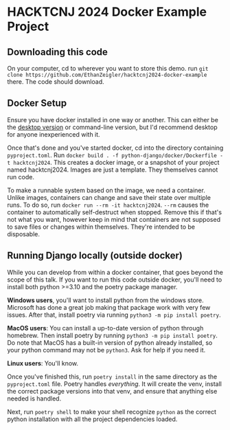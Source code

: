 # HACKTCNJ 2024 Docker Example Project

## Downloading this code
On your computer, cd to wherever you want to store this demo. run `git clone https://github.com/EthanZeigler/hacktcnj2024-docker-example` there. The code should download.

## Docker Setup
Ensure you have docker installed in one way or another. This can either be the
[desktop version](https://www.docker.com/products/docker-desktop/) or
command-line version, but I'd recommend desktop for anyone inexperienced with it.

Once that's done and you've started docker, cd into the directory containing `pyproject.toml`. Run `docker build . -f python-django/docker/Dockerfile -t hacktcnj2024`. This creates a docker image, or a snapshot of your project named hacktcnj2024. Images are just a template. They themselves cannot run code.

To make a runnable system based on the image, we need a container. Unlike images, containers can change and save their state over multiple runs. To do so, run `docker run --rm -it hacktcnj2024`. `--rm` causes the container to automatically self-destruct when stopped. Remove this if that's not what you want, however keep in mind that containers are not supposed to save files or changes within themselves. They're intended to be disposable.

## Running Django locally (outside docker)
While you can develop from within a docker container, that goes beyond the scope
of this talk. If you want to run this code outside docker, you'll need to
install both python >=3.10 and the poetry package manager.

**Windows users**, you'll want to install python from the windows store. Microsoft
has done a great job making that package work with very few issues. After that,
install poetry via running `python3 -m pip install poetry`.

**MacOS users**: You can install a up-to-date version of python through homebrew.
Then install poetry by running `python3 -m pip install poetry`. Do note that MacOS
has a built-in version of python already installed, so your python command
may not be `python3`. Ask for help if you need it.

**Linux users**: You'll know.


Once you've finished this, run `poetry install` in the same directory as
the `pyproject.toml` file. Poetry handles _everything_. It will create the venv,
install the correct package versions into that venv, and ensure that anything
else needed is handled.

Next, run `poetry shell` to make your shell recognize `python` as the correct python
installation with all the project dependencies loaded.


